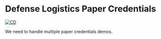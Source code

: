 # Defense Logistics Paper Credentials

[![CD](https://github.com/transmute-industries/dla.paper.transmute.vc/actions/workflows/cd.yml/badge.svg)](https://github.com/transmute-industries/dla.paper.transmute.vc/actions/workflows/cd.yml)

We need to handle multiple paper credentials demos.
